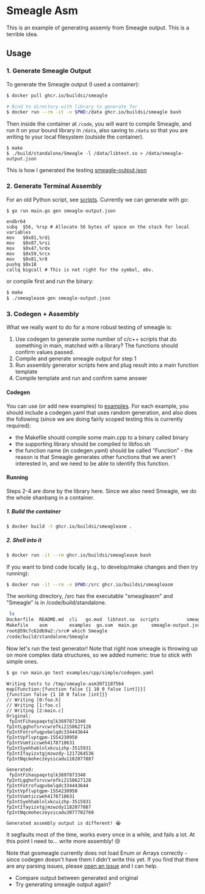 # Smeagle Asm

This is an example of generating assemly from Smeagle output. This is a terrible idea.

## Usage

### 1. Generate Smeagle Output

To generate the Smeagle output (I used a container):

```bash
$ docker pull ghcr.io/buildsi/smeagle

# Bind to directory with library to generate for
$ docker run --rm -it -v $PWD:/data ghcr.io/buildsi/smeagle bash
```

Then inside the container at `/code`, you will want to compile Smeagle, and run
it on your bound library in `/data`, also saving to `/data` so that you are writing
to your local filesystem (outside the container).

```
$ make
$ ./build/standalone/Smeagle -l /data/libtest.so > /data/smeagle-output.json
```

This is how I generated the testing [smeagle-output.json](smeagle-output.json)

### 2. Generate Terminal Assembly

For an old Python script, see [scripts](scripts).
Currently we can generate with go:

```bash
$ go run main.go gen smeagle-output.json
```
```
endbr64
subq  $56, %rsp # Allocate 56 bytes of space on the stack for local variables
mov   $0x81,%rdi
mov   $0x87,%rsi
mov   $0x47,%rdx
mov   $0x59,%rcx
mov   $0x81,%r8
pushq $0x18
callq bigcall # This is not right for the symbol, obv.
```

or compile first and run the binary:

```bash
$ make
$ ./smeagleasm gen smeagle-output.json
```

### 3. Codegen + Assembly

What we really want to do for a more robust testing of smeagle is:

1. Use codegen to generate some number of c/c++ scripts that do something in main, matched with a library? The functions should confirm values passed.
2. Compile and generate smeagle output for step 1
3. Run assembly generator scripts here and plug result into a main function template
4. Compile template and run and confirm same answer

#### Codegen

You can use (or add new examples) to [examples](examples). For each example, you should include a codegen.yaml that uses random generation,
and also does the following (since we are doing fairly scoped testing this is currently required):

 - the Makefile should compile some main.cpp to a binary called binary
 - the supporting library should be compiled to libfoo.sh
 - the function name (in codegen.yaml) should be called "Function" - the reason is that Smeagle generates other functions that we aren't interested in, and we need to be able to identify this function.

#### Running

Steps 2-4 are done by the library here. Since we also need Smeagle, we do the whole shanbang in a container.

##### 1. Build the container

```bash
$ docker build -t ghcr.io/buildsi/smeagleasm .
```

##### 2. Shell into it

```bash
$ docker run -it --rm ghcr.io/buildsi/smeagleasm bash
```

If you want to bind code locally (e.g., to develop/make changes and then try running):

```bash
$ docker run -it --rm -v $PWD:/src ghcr.io/buildsi/smeagleasm
```

The working directory, /src has the executable "smeagleasm" and "Smeagle" is in /code/build/standalone.

```bash
 ls
Dockerfile  README.md  cli	 go.mod  libtest.so  scripts		  smeagleasm  utils
Makefile    asm        examples  go.sum  main.go     smeagle-output.json  test	      version
root@59c7c62db9a2:/src# which Smeagle
/code/build/standalone/Smeagle
```

Now let's run the test generator! Note that right now smeagle is throwing up on more complex data structures,
so we added numeric: true to stick with simple ones.

```bash
$ go run main.go test examples/cpp/simple/codegen.yaml 
```
```
Writing tests to /tmp/smeagle-asm3071107564
map[Function:{function false {1 10 0 false [int]}}]
{function false {1 10 0 false [int]}}
// Writing [0:foo.h]
// Writing [1:foo.c]
// Writing [2:main.c]
Original:
 fpIntFihaspaqvtqlk3697873340
fpIntLgqhofsrvcwrefki2158627128
fpIntFotrofuqpvbelqdc334443644
fpIntVpflvptgpm-1554230950
fpIntVumticcweh4178710631
fpIntSyehhablnlxkcuizhp-3515931
fpIntIfayizxtgjmzwzdy-1217264536
fpIntNqcmoheczeysicadu1182077887
 
Generated:
 fpIntFihaspaqvtqlk3697873340
fpIntLgqhofsrvcwrefki2158627128
fpIntFotrofuqpvbelqdc334443644
fpIntVpflvptgpm-1554230950
fpIntVumticcweh4178710631
fpIntSyehhablnlxkcuizhp-3515931
fpIntIfayizxtgjmzwzdy1182077887
fpIntNqcmoheczeysicadu3077702760

Generated assembly output is different! 😭️
```
It segfaults most of the time, works every once in a while, and fails a lot. At this point I need to... write more assembly! :cry:


Note that gosmeagle currently does not load Enum or Arrays correctly - since codegen doesn't have them I didn't write this yet.
If you find that there are any parsing issues, please [open an issue](https://github.com/buildsi/smeagle-asm) and I can help.


- Compare output between generated and original
- Try generating smeagle output again?
